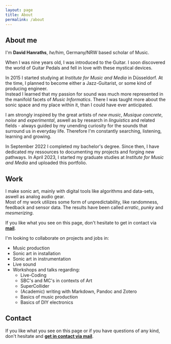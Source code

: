 ```yaml
---
layout: page
title: About
permalink: /about
---
```


## About me

I'm **David Hanraths**, *he/him*, Germany/NRW based scholar of Music.  

When I was nine years old, I was introduced to the Guitar. I soon discovered the world of Guitar Pedals and fell in love with these mystical devices.  

In 2015 I started studying at *Institute for Music and Media* in Düsseldorf. At the time, I planned to become either a Jazz-Guitarist, or some kind of producing engineer.  
Instead I learned that my passion for sound was much more represented in the manifold facets of *Music Informatics*. 
There I was taught more about the sonic space and my place within it, than I could have ever anticipated.  

I am strongly inspired by the great artists of *new music*, *Musique concrete*, *noise* and *experimental*, 
aswell as by research in *linguistics* and related fields - 
always guided by my unending curiosity for the sounds that surround us in everyday life. 
Therefore I'm constantly searching, listening, learning and growing.  

In September 2022 I completed my bachelor's degree. Since then, I have dedicated my ressources to documenting my projects and forging new pathways. 
In April 2023, I started my graduate studies at *Institute for Music and Media* and uploaded this portfolio.



## Work

I make sonic art, mainly with digital tools like algorithms and data-sets, aswell as analog audio gear.  
Most of my work utilizes some form of unpredictability, like randomness, feedback and sensor data. The results have been called *erratic*, *punky* and *mesmerizing*.  

If you like what you see on this page, don't hesitate to get in contact via [**mail**](mailto:d.hanraths(at)web.de).  

I'm looking to collaborate on projects and jobs in:
- Music production 
- Sonic art in installation 
- Sonic art in instrumentation
- Live sound
- Workshops and talks regarding:
	- Live-Coding
	- SBC's and MC's in contexts of Art
	- SuperCollider 
	- (Academic) writing with Markdown, Pandoc and Zotero
	- Basics of music production
	- Basics of DIY electronics

## Contact

<!--- {% include mailform.html %} --->

If you like what you see on this page or if you have questions of any kind, don't hesitate and
**[get in contact via mail](mailto:d.hanraths(at)web.de)**.  

